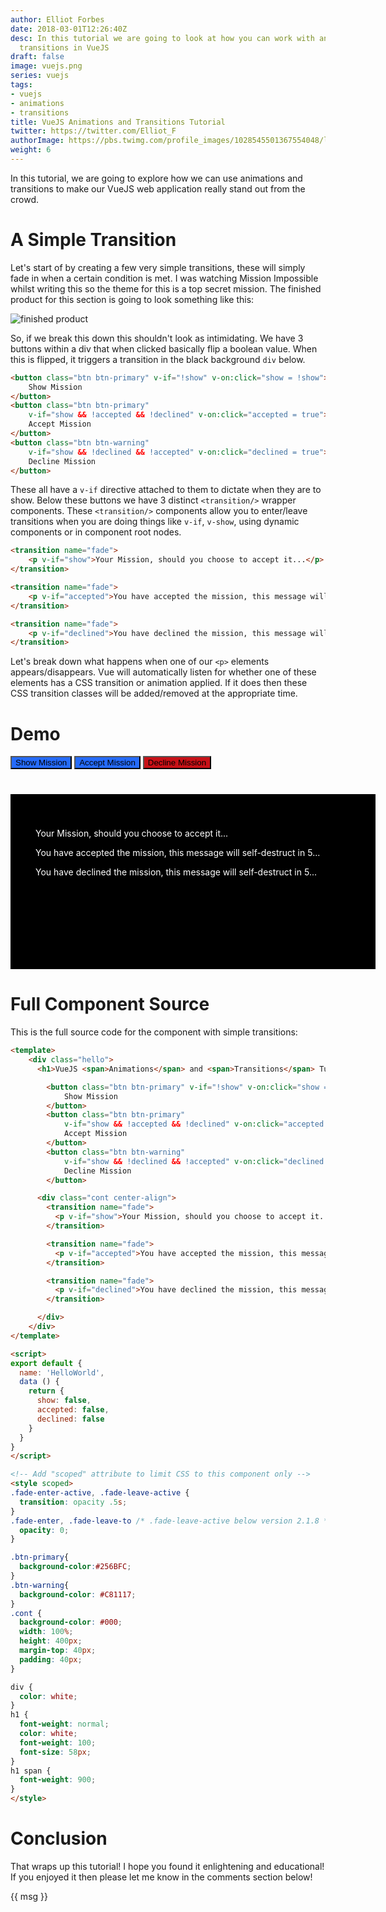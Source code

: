 ```yaml
---
author: Elliot Forbes
date: 2018-03-01T12:26:40Z
desc: In this tutorial we are going to look at how you can work with animations and
  transitions in VueJS
draft: false
image: vuejs.png
series: vuejs
tags:
- vuejs
- animations
- transitions
title: VueJS Animations and Transitions Tutorial
twitter: https://twitter.com/Elliot_F
authorImage: https://pbs.twimg.com/profile_images/1028545501367554048/lzr43cQv_400x400.jpg
weight: 6
---
```


In this tutorial, we are going to explore how we can use animations and transitions to make our VueJS web application really stand out from the crowd. 

# A Simple Transition

Let's start of by creating a few very simple transitions, these will simply fade in when a certain condition is met. I was watching Mission Impossible whilst writing this so the theme for this is a top secret mission. The finished product for this section is going to look something like this:

![finished product](/images/vuejs-animations.png)

So, if we break this down this shouldn't look as intimidating. We have 3 buttons within a div that when clicked basically flip a boolean value. When this is flipped, it triggers a transition in the black background `div` below. 

```html
<button class="btn btn-primary" v-if="!show" v-on:click="show = !show">
    Show Mission
</button>
<button class="btn btn-primary" 
    v-if="show && !accepted && !declined" v-on:click="accepted = true">
    Accept Mission
</button>
<button class="btn btn-warning" 
    v-if="show && !declined && !accepted" v-on:click="declined = true">
    Decline Mission
</button>
``` 

These all have a `v-if` directive attached to them to dictate when they are to show. Below these buttons we have 3 distinct `<transition/>` wrapper components. These `<transition/>` components allow you to enter/leave transitions when you are doing things like `v-if`, `v-show`, using dynamic components or in component root nodes.  

```html
<transition name="fade">
    <p v-if="show">Your Mission, should you choose to accept it...</p>
</transition>

<transition name="fade">
    <p v-if="accepted">You have accepted the mission, this message will self-destruct in 5...</p>
</transition>

<transition name="fade">
    <p v-if="declined">You have declined the mission, this message will self-destruct in 5...</p>
</transition>
```

Let's break down what happens when one of our `<p>` elements appears/disappears. Vue will automatically listen for whether one of these elements has a CSS transition or animation applied. If it does then these CSS transition classes will be added/removed at the appropriate time.

# Demo

<div id="app">
    <div class="hello">
        <button class="btn btn-primary" v-if="!show" v-on:click="show = !show">
            Show Mission
        </button>
        <button class="btn btn-primary" 
            v-if="show && !accepted && !declined" v-on:click="accepted = true">
            Accept Mission
        </button>
        <button class="btn btn-warning" 
            v-if="show && !declined && !accepted" v-on:click="declined = true">
            Decline Mission
        </button>
        <div class="cont center-align">
        <transition name="fade">
            <p v-if="show">Your Mission, should you choose to accept it...</p>
        </transition>
        <transition name="fade">
            <p v-if="accepted">You have accepted the mission, this message will self-destruct in 5...</p>
        </transition>
        <transition name="fade">
            <p v-if="declined">You have declined the mission, this message will self-destruct in 5...</p>
        </transition>
        </div>
    </div>
</div>

# Full Component Source

This is the full source code for the component with simple transitions:

```html
<template>
    <div class="hello">
      <h1>VueJS <span>Animations</span> and <span>Transitions</span> Tutorial</h1>

        <button class="btn btn-primary" v-if="!show" v-on:click="show = !show">
            Show Mission
        </button>
        <button class="btn btn-primary" 
            v-if="show && !accepted && !declined" v-on:click="accepted = true">
            Accept Mission
        </button>
        <button class="btn btn-warning" 
            v-if="show && !declined && !accepted" v-on:click="declined = true">
            Decline Mission
        </button>

      <div class="cont center-align">
        <transition name="fade">
          <p v-if="show">Your Mission, should you choose to accept it...</p>
        </transition>

        <transition name="fade">
          <p v-if="accepted">You have accepted the mission, this message will self-destruct in 5...</p>
        </transition>

        <transition name="fade">
          <p v-if="declined">You have declined the mission, this message will self-destruct in 5...</p>
        </transition>

      </div>
    </div>
</template>

<script>
export default {
  name: 'HelloWorld',
  data () {
    return {
      show: false,
      accepted: false,
      declined: false
    }
  }
}
</script>

<!-- Add "scoped" attribute to limit CSS to this component only -->
<style scoped>
.fade-enter-active, .fade-leave-active {
  transition: opacity .5s;
}
.fade-enter, .fade-leave-to /* .fade-leave-active below version 2.1.8 */ {
  opacity: 0;
}

.btn-primary{
  background-color:#256BFC;
}
.btn-warning{
  background-color: #C81117;
}
.cont {
  background-color: #000;
  width: 100%;
  height: 400px;
  margin-top: 40px;
  padding: 40px;
}

div {
  color: white;
}
h1 {
  font-weight: normal;
  color: white;
  font-weight: 100;
  font-size: 58px;
}
h1 span {
  font-weight: 900;
}
</style>
```

# Conclusion

That wraps up this tutorial! I hope you found it enlightening and educational! If you enjoyed it then please let me know in the comments section below! 

<div id="app">
    {{ msg }}
</div>


<script>
var app = new Vue({
    el: '#app',
    data () {
        return {
            show: false,
            accepted: false,
            declined: false
        }
    }
})
</script>

<style>
.hello .fade-enter-active, .fade-leave-active {
  transition: opacity .5s;
}
.hello .fade-enter, .fade-leave-to /* .fade-leave-active below version 2.1.8 */ {
  opacity: 0;
}
.hello .btn-primary{
  background-color:#256BFC;
}
.hello .btn-warning{
  background-color: #C81117;
}
.hello .cont {
  background-color: #000;
  width: 100%;
  height: 200px;
  margin-top: 40px;
  padding: 40px;
  color: white;
}
</style>